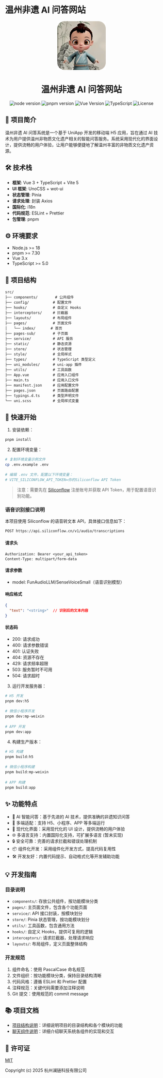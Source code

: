 # 温州非遗 AI 问答网站

<p align="center">
  <img width="160" src="./src/static/chat/avatar-ai.webp">
</p>

<h1 align="center">温州非遗 AI 问答网站</h1>

<div align="center">

![node version](https://img.shields.io/badge/node-%3E%3D18-green)
![pnpm version](https://img.shields.io/badge/pnpm-%3E%3D7.30-green)
![Vue Version](https://img.shields.io/badge/Vue-3.x-brightgreen)
![TypeScript](https://img.shields.io/badge/TypeScript-5.x-blue)
![License](https://img.shields.io/badge/License-MIT-green)

</div>

## 📖 项目简介

温州非遗 AI 问答系统是一个基于 UniApp 开发的移动端 H5 应用，旨在通过 AI 技术为用户提供温州非物质文化遗产相关的智能问答服务。系统采用现代化的界面设计，提供流畅的用户体验，让用户能够便捷地了解温州丰富的非物质文化遗产资源。

## 🛠 技术栈

- **框架**: Vue 3 + TypeScript + Vite 5
- **UI 框架**: UnoCSS + wot-ui
- **状态管理**: Pinia
- **请求处理**: 封装 Axios
- **国际化**: i18n
- **代码规范**: ESLint + Prettier
- **包管理**: pnpm

## ⚙️ 环境要求

- Node.js >= 18
- pnpm >= 7.30
- Vue 3.x
- TypeScript >= 5.0

## 📁 项目结构

```
src/
├── components/        # 公共组件
├── config/           # 配置文件
├── hooks/            # 自定义 Hooks
├── interceptors/     # 拦截器
├── layouts/          # 布局组件
├── pages/            # 页面文件
│   └── index/       # 首页
├── pages-sub/        # 子页面
├── service/          # API 服务
├── static/           # 静态资源
├── store/            # 状态管理
├── style/            # 全局样式
├── types/            # TypeScript 类型定义
├── uni_modules/      # uni-app 插件
├── utils/            # 工具函数
├── App.vue           # 应用入口组件
├── main.ts           # 应用入口文件
├── manifest.json     # 应用配置文件
├── pages.json        # 页面路由配置
├── typings.d.ts      # 类型声明文件
└── uni.scss          # 全局样式变量
```

## 🚀 快速开始

1. 安装依赖：
```bash
pnpm install
```

2. 配置环境变量：
```bash
# 复制环境变量示例文件
cp .env.example .env

# 编辑 .env 文件，配置以下环境变量：
# VITE_SILICONFLOW_API_TOKEN=你的Siliconflow API Token
```

> 注意：需要先在 [Siliconflow](https://cloud.siliconflow.cn/models?types=speech) 注册账号并获取 API Token，用于配置语音识别功能。

### 语音识别接口说明

本项目使用 Siliconflow 的语音转文本 API，具体接口信息如下：

```bash
POST https://api.siliconflow.cn/v1/audio/transcriptions
```

#### 请求头
```
Authorization: Bearer <your_api_token>
Content-Type: multipart/form-data
```

#### 请求参数
- model: FunAudioLLM/SenseVoiceSmall（语音识别模型）

#### 响应格式
```json
{
  "text": "<string>"  // 识别后的文本内容
}
```

#### 状态码
- 200: 请求成功
- 400: 请求参数错误
- 401: 认证失败
- 404: 资源不存在
- 429: 请求频率超限
- 503: 服务暂时不可用
- 504: 请求超时

3. 运行开发服务器：
```bash
# H5 开发
pnpm dev:h5

# 微信小程序开发
pnpm dev:mp-weixin

# APP 开发
pnpm dev:app
```

4. 构建生产版本：
```bash
# H5 构建
pnpm build:h5

# 微信小程序构建
pnpm build:mp-weixin

# APP 构建
pnpm build:app
```

## ✨ 功能特点

- 🤖 AI 智能问答：基于先进的 AI 技术，提供准确的非遗知识问答
- 📱 多端适配：支持 H5、小程序、APP 等多端运行
- 🎨 现代化界面：采用现代化的 UI 设计，提供流畅的用户体验
- 🌐 多语言支持：内置国际化支持，可扩展多语言 (暂未实现)
- 🔒 安全可靠：完善的请求拦截和错误处理机制
- 📦 组件化开发：采用组件化开发方式，提高代码复用性
- 🛠 开发友好：内置代码提示、自动格式化等开发辅助功能

## 💡 开发指南

### 目录说明

- `components/`: 存放公共组件，按功能模块分类
- `pages/`: 主页面文件，包含各个功能页面
- `service/`: API 接口封装，按模块划分
- `store/`: Pinia 状态管理，按功能模块划分
- `utils/`: 工具函数，包含通用方法
- `hooks/`: 自定义 Hooks，提供可复用的逻辑
- `interceptors/`: 请求拦截器，处理请求响应
- `layouts/`: 布局组件，定义页面整体结构

### 开发规范

1. 组件命名：使用 PascalCase 命名规范
2. 文件组织：按功能模块分类，保持目录结构清晰
3. 代码风格：遵循 ESLint 和 Prettier 配置
4. 注释规范：关键代码需要添加注释说明
5. Git 提交：使用规范的 commit message

## 📚 项目文档

- [项目结构说明](./docs/project-structure.md)：详细说明项目的目录结构和各个模块的功能
- [聊天组件说明](./docs/chat-components.md)：详细介绍聊天系统各组件的实现和交互

## 📄 许可证

[MIT](https://opensource.org/license/mit/)

Copyright (c) 2025 杭州澜链科技有限公司
